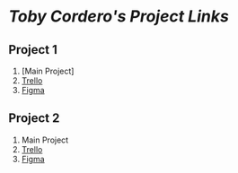 # _Toby Cordero's Project Links_

## __Project 1__

1. [Main Project]
2. [Trello]("https://trello.com/b/kdeNosEL/project-1-tracksheet")
3. [Figma]("https://www.figma.com/file/d38QjQXfJVdZadTl6PnKnH/Project-1-Prototype?type=design&node-id=31-2&mode=design&t=exArZgFFQc2dLj6A-0")


## __Project 2__

1. Main Project
2. [Trello](https://trello.com/b/BQ62Axy4/project-2-tracksheet)
3. [Figma](https://www.figma.com/file/KSvLtt4I7idEaeZrVQLltO/Project-2-Prototype?type=design&node-id=0-1&mode=design&t=hvE0TUOdNJ5JkFbR-0)
